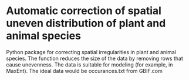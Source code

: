 # Automatic correction of spatial uneven distribution of plant and animal species
Python package for correcting spatial irregularities in plant and animal species. The function reduces the size of the data by removing rows that cause unevenness. The data is suitable for modeling (for example, in MaxEnt). The ideal data would be occurances.txt from GBIF.com
